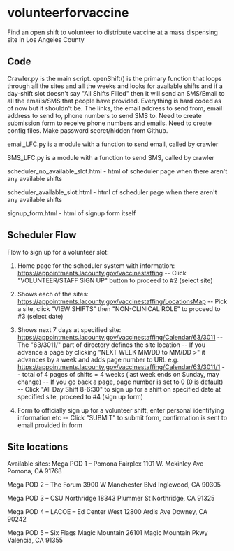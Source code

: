 # volunteerforvaccine
Find an open shift to volunteer to distribute vaccine at a mass dispensing site in Los Angeles County

## Code

Crawler.py is the main script. openShift() is the primary function that loops through all the sites and all the weeks and looks for available shifts and if a day-shift slot doesn't say "All Shifts Filled" then it will send an SMS/Email to all the emails/SMS that people have provided. Everything is hard coded as of now but it shouldn't be. The links, the email address to send from, email address to send to, phone numbers to send SMS to. Need to create submission form to receive phone numbers and emails. Need to create config files. Make password secret/hidden from Github.

email_LFC.py is a module with a function to send email, called by crawler

SMS_LFC.py is a module with a function to send SMS, called by crawler

scheduler_no_available_slot.html - html of scheduler page when there aren't any available shifts

scheduler_available_slot.html - html of scheduler page when there aren't any available shifts

signup_form.html - html of signup form itself

## Scheduler Flow
Flow to sign up for a volunteer slot:
1) Home page for the scheduler system with information: https://appointments.lacounty.gov/vaccinestaffing
  -- Click "VOLUNTEER/STAFF SIGN UP" button to proceed to #2 (select site)

2) Shows each of the sites: https://appointments.lacounty.gov/vaccinestaffing/LocationsMap
  -- Pick a site, click "VIEW SHIFTS" then "NON-CLINICAL ROLE" to proceed to #3 (select date)

3) Shows next 7 days at specified site: https://appointments.lacounty.gov/vaccinestaffing/Calendar/63/3011
  -- The "63/3011/" part of directory defines the site location
  -- If you advance a page by clicking "NEXT WEEK MM/DD to MM/DD >" it advances by a week and adds page number to URL e.g. https://appointments.lacounty.gov/vaccinestaffing/Calendar/63/3011/1
  -- total of 4 pages of shifts = 4 weeks (last week ends on Sunday, may change)
  -- If you go back a page, page number is set to 0 (0 is default)
  -- Click "All Day Shift 8-6:30" to sign up for a shift on specified date at specified site, proceed to #4 (sign up form)

4) Form to officially sign up for a volunteer shift, enter personal identifying information etc 
  -- Click "SUBMIT" to submit form, confirmation is sent to email provided in form

## Site locations
Available sites:
Mega POD 1 – Pomona Fairplex
1101 W. Mckinley Ave Pomona, CA 91768

Mega POD 2 – The Forum
3900 W Manchester Blvd Inglewood, CA 90305

Mega POD 3 – CSU Northridge
18343 Plummer St Northridge, CA 91325

Mega POD 4 – LACOE – Ed Center West
12800 Ardis Ave Downey, CA 90242

Mega POD 5 – Six Flags Magic Mountain
26101 Magic Mountain Pkwy Valencia, CA 91355
